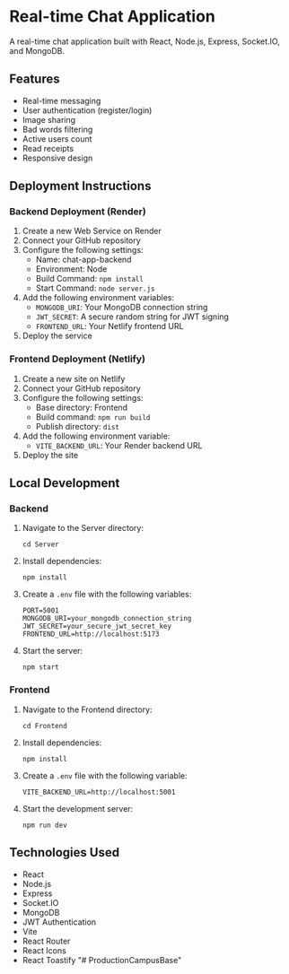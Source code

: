 # Real-time Chat Application

A real-time chat application built with React, Node.js, Express, Socket.IO, and MongoDB.

## Features

- Real-time messaging
- User authentication (register/login)
- Image sharing
- Bad words filtering
- Active users count
- Read receipts
- Responsive design

## Deployment Instructions

### Backend Deployment (Render)

1. Create a new Web Service on Render
2. Connect your GitHub repository
3. Configure the following settings:
   - Name: chat-app-backend
   - Environment: Node
   - Build Command: `npm install`
   - Start Command: `node server.js`
4. Add the following environment variables:
   - `MONGODB_URI`: Your MongoDB connection string
   - `JWT_SECRET`: A secure random string for JWT signing
   - `FRONTEND_URL`: Your Netlify frontend URL
5. Deploy the service

### Frontend Deployment (Netlify)

1. Create a new site on Netlify
2. Connect your GitHub repository
3. Configure the following settings:
   - Base directory: Frontend
   - Build command: `npm run build`
   - Publish directory: `dist`
4. Add the following environment variable:
   - `VITE_BACKEND_URL`: Your Render backend URL
5. Deploy the site

## Local Development

### Backend

1. Navigate to the Server directory:
   ```
   cd Server
   ```

2. Install dependencies:
   ```
   npm install
   ```

3. Create a `.env` file with the following variables:
   ```
   PORT=5001
   MONGODB_URI=your_mongodb_connection_string
   JWT_SECRET=your_secure_jwt_secret_key
   FRONTEND_URL=http://localhost:5173
   ```

4. Start the server:
   ```
   npm start
   ```

### Frontend

1. Navigate to the Frontend directory:
   ```
   cd Frontend
   ```

2. Install dependencies:
   ```
   npm install
   ```

3. Create a `.env` file with the following variable:
   ```
   VITE_BACKEND_URL=http://localhost:5001
   ```

4. Start the development server:
   ```
   npm run dev
   ```

## Technologies Used

- React
- Node.js
- Express
- Socket.IO
- MongoDB
- JWT Authentication
- Vite
- React Router
- React Icons
- React Toastify "# ProductionCampusBase" 
